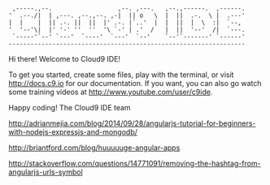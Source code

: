 
     ,-----.,--.                  ,--. ,---.   ,--.,------.  ,------.
    '  .--./|  | ,---. ,--.,--. ,-|  || o   \  |  ||  .-.  \ |  .---'
    |  |    |  || .-. ||  ||  |' .-. |`..'  |  |  ||  |  \  :|  `--, 
    '  '--'\|  |' '-' ''  ''  '\ `-' | .'  /   |  ||  '--'  /|  `---.
     `-----'`--' `---'  `----'  `---'  `--'    `--'`-------' `------'
    ----------------------------------------------------------------- 


Hi there! Welcome to Cloud9 IDE!

To get you started, create some files, play with the terminal,
or visit http://docs.c9.io for our documentation.
If you want, you can also go watch some training videos at
http://www.youtube.com/user/c9ide.

Happy coding!
The Cloud9 IDE team



http://adrianmejia.com/blog/2014/09/28/angularjs-tutorial-for-beginners-with-nodejs-expressjs-and-mongodb/



<script src="https://ajax.googleapis.com/ajax/libs/angularjs/1.2.25/angular.min.js"></script>
  <script src="todo.js"></script>
  
  
  http://briantford.com/blog/huuuuuge-angular-apps
  
  http://stackoverflow.com/questions/14771091/removing-the-hashtag-from-angularjs-urls-symbol